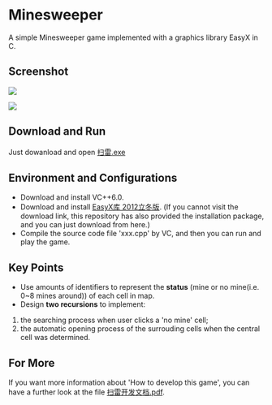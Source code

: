 # Minesweeper
A simple Minesweeper game implemented with a graphics library EasyX in C.
## Screenshot
![](http://yaochenkun.cn/wp-content/uploads/2016/07/mine2.jpg)

![](http://yaochenkun.cn/wp-content/uploads/2016/07/mine1.png)

## Download and Run
Just dowanload and open [扫雷.exe](https://github.com/yaochenkun/MinesweeperGame/blob/master/扫雷.exe)

## Environment and Configurations
* Download and install VC++6.0.
* Download and install [EasyX库 2012立冬版](http://www.easyx.cn/downloads/View.aspx?id=6). (If you cannot visit the download link, this repository has also provided the installation package, and you can just download from here.)
* Compile the source code file 'xxx.cpp' by VC, and then you can run and play the game.

## Key Points
* Use amounts of identifiers to represent the __status__ (mine or no mine(i.e. 0~8 mines around)) of each cell in map.
* Design __two recursions__ to implement:
 1. the searching process when user clicks a 'no mine' cell;
 2. the automatic opening process of the surrouding cells when the central cell was determined.
 
## For More
If you want more information about 'How to develop this game', you can have a further look at the file [扫雷开发文档.pdf](https://github.com/yaochenkun/MinesweeperGame/blob/master/扫雷开发文档.pdf).
